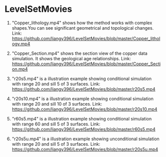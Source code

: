 # LevelSetMovies



1. "Copper_lithology.mp4" shows how the method works with complex shapes.You can see significant geometrical and topological changes. Link: https://github.com/liangy396/LevelSetMovies/blob/master/Copper_lithology.mp4

2. "Copper_Section.mp4" shows the section view of the copper data simulation. It shows the geological age relationships. Link: https://github.com/liangy396/LevelSetMovies/blob/master/Copper_Section.mp4
3. "r20s5.mp4" is a illustration example showing conditional simulation with range 20 and sill 5 of 3 surfaces. Link: https://github.com/liangy396/LevelSetMovies/blob/master/r20s5.mp4

4. "r20s10.mp4" is a illustration example showing conditional simulation with range 20 and sill 10 of 3 surfaces. Link: https://github.com/liangy396/LevelSetMovies/blob/master/r20s10.mp4

5. "r60s5.mp4" is a illustration example showing conditional simulation with range 60 and sill 5 of 3 surfaces. Link: https://github.com/liangy396/LevelSetMovies/blob/master/r60s5.mp4

6. "r20s5u.mp4" is a illustration example showing unconditional simulation with range 20 and sill 5 of 3 surfaces. Link: https://github.com/liangy396/LevelSetMovies/blob/master/r20s5u.mp4



